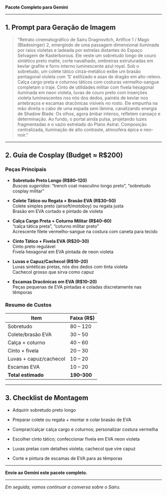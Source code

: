 **Pacote Completo para Gemini**

---

## 1. Prompt para Geração de Imagem

> "Retrato cinematográfico de Sairu Dragnovitch, Artífice 1 / Mago (Bladesinger) 2, emergindo de uma passagem dimensional iluminada por raios violetas e ladeada por estrelas distantes do Espaço Selvagem de Kasterborous. Ele veste um sobretudo longo de couro sintético preto matte, corte navalhado, ombreiras estruturadas em kevlar grafite e forro interno luminescente azul royal. Sob o sobretudo, um colete tático cinza-metálico exibe um brasão pentagonal violeta com ‘S’ estilizado e asas de dragão em alto-relevo. Calça cargo preta e coturnos táticos com costuras vermelho-sangue completam o traje. Cinto de utilidades militar com fivela hexagonal iluminada em neon violeta, luvas de couro preto com inserções violeta luminescentes nos nós dos dedos, painéis de kevlar nos antebraços e escamas dracônicas visíveis no rosto. Ele empunha na mão direita o cabo de uma espada sem lâmina, canalizando energia de Shadow Blade. Os olhos, agora âmbar intenso, refletem cansaço e determinação. Ao fundo, o portal ainda pulsa, projetando luzes fragmentadas e o vazio estrelado do Plano Astral. Composição centralizada, iluminação de alto contraste, atmosfera épica e neo-noir."

---

## 2. Guia de Cosplay (Budget ≈ R$200)

### Peças Principais

- **Sobretudo Preto Longo (R$80–120)**  
    _Buscas sugeridas:_ “trench coat masculino longo preto”, “sobretudo cosplay militar”
    
- **Colete Tático ou Regata + Brasão EVA (R$30–50)**  
    Colete simples preto (airsoft/motoboy) ou regata justa  
    Brasão em EVA cortado e pintado de violeta
    
- **Calça Cargo Preta + Coturno Militar (R$40–60)**  
    “calça tática preta”, “coturno militar preto”  
    Acrescente filete vermelho-sangue na costura com caneta para tecido
    
- **Cinto Tático + Fivela EVA (R$20–30)**  
    Cinto preto regulável  
    Fivela hexagonal em EVA pintada de neon violeta
    
- **Luvas e Capuz/Cachecol (R$10–20)**  
    Luvas sintéticas pretas, nós dos dedos com tinta violeta  
    Cachecol grosso que sirva como capuz
    
- **Escamas Dracônicas em EVA (R$10–20)**  
    Peças pequenas de EVA pintadas e coladas discretamente nas têmporas
    

### Resumo de Custos

|Item|Faixa (R$)|
|---|---|
|Sobretudo|80 – 120|
|Colete/brasão EVA|30 – 50|
|Calça + coturno|40 – 60|
|Cinto + fivela|20 – 30|
|Luvas + capuz/cachecol|10 – 20|
|Escamas EVA|10 – 20|
|**Total estimado**|**190–300**|

---

## 3. Checklist de Montagem

-  Adquirir sobretudo preto longo
    
-  Preparar colete ou regata + montar e colar brasão de EVA
    
-  Comprar/calçar calça cargo e coturnos; personalizar costura vermelha
    
-  Escolher cinto tático; confeccionar fivela em EVA neon violeta
    
-  Luvas pretas com detalhes violeta; cachecol que vire capuz
    
-  Corte e pintura de escamas de EVA para as têmporas
    

---

**Envie ao Gemini este pacote completo.**

---

_Em seguida, vamos continuar a conversa sobre o Sairu._